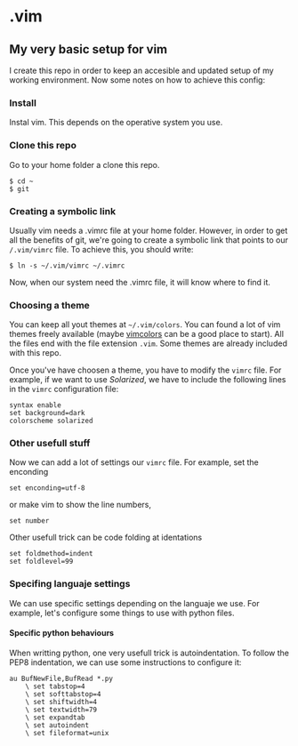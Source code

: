# .vim
## My very basic setup for vim

I create this repo in order to keep an accesible and updated setup of my working
environment. Now some notes on how to achieve this config:

### Install

Instal vim. This depends on the operative system you use.

### Clone this repo

Go to your home folder a clone this repo.

~~~
$ cd ~
$ git
~~~

### Creating a symbolic link

Usually vim needs a .vimrc file at your home folder. However, in order to get all the benefits of git, we're going to create a symbolic link that points to our `/.vim/vimrc` file. To achieve this, you should write:

```
$ ln -s ~/.vim/vimrc ~/.vimrc
```

Now, when our system need the .vimrc file, it will know where to find it.

### Choosing a theme

You can keep all yout themes at `~/.vim/colors`. You can found a lot of vim themes freely available (maybe [vimcolors](http://vimcolors.com/) can be a good place to start). All the files end with the file extension `.vim`. Some themes are already included with this repo.

Once you've have choosen a theme, you have to modify the `vimrc` file. For example, if we want to use _Solarized_, we have to include the following lines in the `vimrc` configuration file:

```
syntax enable
set background=dark
colorscheme solarized
```

### Other usefull stuff

Now we can add a lot of settings our `vimrc` file. For example, set the enconding

```
set enconding=utf-8
```

or make vim to show the line numbers,

```
set number
```

Other usefull trick can be code folding at identations

```
set foldmethod=indent
set foldlevel=99
```

### Specifing languaje settings

We can use specific settings depending on the languaje we use. For example, let's configure some things to use with python files.

#### Specific python behaviours

When writting python, one very usefull trick is autoindentation. To follow the PEP8 indentation, we can use some instructions to configure it:

```
au BufNewFile,BufRead *.py
    \ set tabstop=4
    \ set softtabstop=4
    \ set shiftwidth=4
    \ set textwidth=79
    \ set expandtab
    \ set autoindent
    \ set fileformat=unix
```
